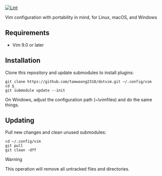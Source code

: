 [![Lint](https://github.com/taewoong2318/dotvim/actions/workflows/lint.yml/badge.svg)](https://github.com/taewoong2318/dotvim/actions/workflows/lint.yml)

Vim configuration with portability in mind, for Linux, macOS, and Windows

## Requirements

- Vim 9.0 or later

## Installation

Clone this repository and update submodules to install plugins:

    git clone https://github.com/taewoong2318/dotvim.git ~/.config/vim
    cd $_
    git submodule update --init

On Windows, adjust the configuration path (~\vimfiles) and do the same things.

## Updating

Pull new changes and clean unused submodules:

    cd ~/.config/vim
    git pull
    git clean -dff

> [!WARNING]
> This operation will remove all untracked files and directories.
